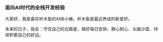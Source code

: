 ### 面向AI时代的全栈开发经验

大家好，我是喜欢听木鱼的AI徐小棒。听木鱼是最近养成的新爱好。

未来的日子，我会：守住自己的北极星、做好每日安排、静心耐心、头脑沙盘、持续积累自己的好运。























